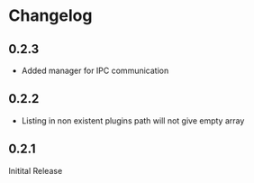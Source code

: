 # Changelog

## 0.2.3

- Added manager for IPC communication

## 0.2.2

- Listing in non existent plugins path will not give empty array

## 0.2.1

Initital Release
